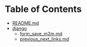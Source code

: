 # Table of Contents
  - [README.md](./README.md)
  - [django](django)
    - [form_save_m2m.md](django/form_save_m2m.md)
    - [previous_next_links.md](django/previous_next_links.md)
